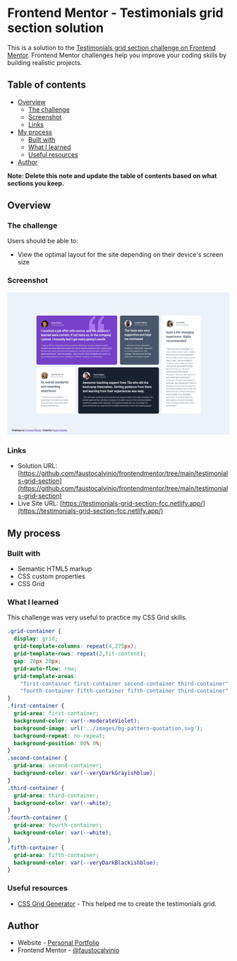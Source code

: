 # Frontend Mentor - Testimonials grid section solution

This is a solution to the [Testimonials grid section challenge on Frontend Mentor](https://www.frontendmentor.io/challenges/testimonials-grid-section-Nnw6J7Un7). Frontend Mentor challenges help you improve your coding skills by building realistic projects. 

## Table of contents

- [Overview](#overview)
  - [The challenge](#the-challenge)
  - [Screenshot](#screenshot)
  - [Links](#links)
- [My process](#my-process)
  - [Built with](#built-with)
  - [What I learned](#what-i-learned)
  - [Useful resources](#useful-resources)
- [Author](#author)

**Note: Delete this note and update the table of contents based on what sections you keep.**

## Overview

### The challenge

Users should be able to:

- View the optimal layout for the site depending on their device's screen size

### Screenshot

![](./screenshots/testimonials-grid-section-fcc.netlify.app_.png)


### Links

- Solution URL: [https://github.com/faustocalvinio/frontendmentor/tree/main/testimonials-grid-section](https://github.com/faustocalvinio/frontendmentor/tree/main/testimonials-grid-section)
- Live Site URL: [https://testimonials-grid-section-fcc.netlify.app/](https://testimonials-grid-section-fcc.netlify.app/)

## My process

### Built with

- Semantic HTML5 markup
- CSS custom properties
- CSS Grid


### What I learned

This challenge was very useful to practice my CSS Grid skills.


```css
.grid-container {  
  display: grid;
  grid-template-columns: repeat(4,275px);
  grid-template-rows: repeat(2,fit-content);
  gap: 20px 20px;
  grid-auto-flow: row;
  grid-template-areas:
    "first-container first-container second-container third-container"
    "fourth-container fifth-container fifth-container third-container";
}  
.first-container { 
  grid-area: first-container; 
  background-color: var(--moderateViolet);
  background-image: url('../images/bg-pattern-quotation.svg');
  background-repeat: no-repeat;
  background-position: 80% 0%;
}  
.second-container { 
  grid-area: second-container; 
  background-color: var(--veryDarkGrayishblue);
}  
.third-container { 
  grid-area: third-container; 
  background-color: var(--white);
}  
.fourth-container { 
  grid-area: fourth-container; 
  background-color: var(--white);
}  
.fifth-container { 
  grid-area: fifth-container; 
  background-color: var(--veryDarkBlackishblue);
}
```

### Useful resources

- [CSS Grid Generator](https://grid.layoutit.com/) - This helped me to create the testimonials grid.

## Author

- Website - [Personal Portfolio](https://faustocalvinio.netlify.app/)
- Frontend Mentor - [@faustocalvinio](https://www.frontendmentor.io/profile/faustocalvinio)
